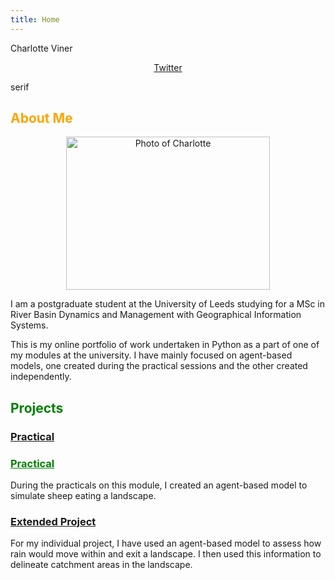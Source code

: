 ```yaml
---
title: Home
---
```


Charlotte Viner

<p style="text-align:center"><a href="https://twitter.com/charlotteviner" target ="_blank">Twitter</a></p>
serif
<h2><span style = "color:orange">About Me</span></h2>

<center><img src="https://charlotteviner.github.io/images/profilephoto.jpg" width="326" height="245" alt="Photo of Charlotte"></center>

I am a postgraduate student at the University of Leeds studying for a MSc in River Basin Dynamics and Management with Geographical Information Systems.

This is my online portfolio of work undertaken in Python as a part of one of my modules at the university. I have mainly focused on agent-based models, one created during the practical sessions and the other created independently.

<h2><span style = "color:green">Projects</span></h2>

### [Practical](https://charlotteviner.github.io/practical.html)

<h3><a span style = "color:green" href="https://charlotteviner.github.io/practical.html">Practical</a></h3>

During the practicals on this module, I created an agent-based model to simulate sheep eating a landscape.

### [Extended Project](https://charlotteviner.github.io/index2.html)

For my individual project, I have used an agent-based model to assess how rain would move within and exit a landscape. I then used this information to delineate catchment areas in the landscape.

